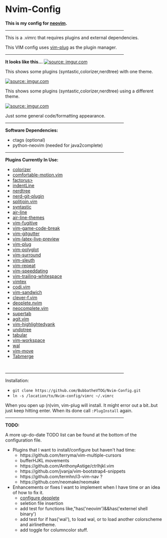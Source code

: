# Nvim-Config
<strong>This is my config for <a href="https://github.com/neovim/neovim">neovim</a>.</strong>
<hr width="75%" align="center" noshade>
<p>This is a .vimrc that requires plugins and external dependencies.</p>
<p>This VIM config uses <a href=https://github.com/junegunn/vim-plug>vim-plug</a> as the plugin manager.</p>
<hr width="75%" align="center" noshade>
<strong>It looks like this...</strong>
<a href="http://imgur.com/iiRj5dB"><img src="http://i.imgur.com/iiRj5dB.png" title="source: imgur.com" /></a>
<p>This shows some plugins (syntastic,colorizer,nerdtree) with one theme.</p>
<a href="http://imgur.com/NGTbJH6"><img src="http://i.imgur.com/NGTbJH6.png" title="source: imgur.com" /></a>
<p>This shows some plugins (syntastic,colorizer,nerdtree) using a different theme.</p>
<a href="http://imgur.com/X9Sap29"><img src="http://i.imgur.com/X9Sap29.png" title="source: imgur.com" /></a>
<p>Just some general code/formatting appearance.</p>
<hr width="75%" align="center" noshade>
<strong>Software Dependencies:</strong>
<ul>
	<li>ctags (optional)
	<li>python-neovim (needed for java2complete)
</ul>
<hr width="75%" align="center">
<strong>Plugins Currently In Use:</strong>
<ul>
	<li><a href=http://github.com/lilydjwg/colorizer>colorizer</a>
	<li><a href=http://github.com/yuttie/comfortable-motion.vim>comfortable-motion.vim</a>
	<li><a href=https://github.com/apalmer1377/factorus>factorus></a>
	<li><a href=http://github.com/Yggdroot/indentLine>indentLine</a>
	<li><a href=http://github.com/scrooloose/nerdtree>nerdtree</a>
	<li><a href=http://github.com/Xuyuanp/nerdtree-git-plugin>nerd-git-plugin</a>
	<li><a href=http://github.com/AndreRadev/splitjoin.vim>splitjoin.vim</a>
	<li><a href=http://github.com/vim-syntastic/syntastic>syntastic</a>
	<li><a href=http://github.com/vim-airline/vim-airline>air-line</a>
	<li><a href=http://github.com/vim-airline/vim-airline-themes>air-line-themes</a>
	<li><a href=http://github.com/tpope/vim-fugitive>vim-fugitive</a>
	<li><a href=http://github.com/johngrib/vim-game-code-break>vim-game-code-break</a>
	<li><a href=http://github.com/airblade/vim-gitgutter>vim-gitgutter</a>
	<li><a href=http://github.com/xuhdev/vim-latex-live-preview>vim-latex-live-preview</a>
	<li><a href=http://github.com/junegunn/vim-plug>vim-plug</a>
	<li><a href=http://github.com/sheerun/vim-plyglot>vim-polyglot</a>
	<li><a href=http://github.com/tpope/vim-surround>vim-surround</a>
	<li><a href=http://github.com/tpope/vim-sleuth>vim-sleuth</a>
	<li><a href=http://github.com/tpope/vim-repeat>vim-repeat</a>
	<li><a href=http://github.com/tpope/vim-speeddating>vim-speeddating</a>
	<li><a href=http://github.com/bronson/vim-trailing-whitespace>vim-trailing-whitespace</a>
	<li><a href=http://github.com/lervag/vimtex>vimtex</a>
	<li><a href=http://github.com/metakirby5/codi.vim'>codi.vim</a>
	<li><a href=http://github.com/mechakann/vim-sandwich>vim-sandwich</a>
	<li><a href=http://github.com/rhysd/clever-f.vim>clever-f.vim</a>
	<li><a href=http://github.com/Shougo/deoplete.nvim>deoplete.nvim</a>
	<li><a href=http://github.com/Shougo/neocomplete.vim>neocomplete.vim</a>
	<li><a href=http://github.com/ervandew/supertab>supertab</a>
	<li><a href=http://github.com/cohama/agit.vim>agit.vim</a>
	<li><a href=http://github.com/machakann/vim-highlightedyank>vim-highlightedyank</a>
	<li><a href=http://github.com/mbbill/undotree>undotree</a>
	<li><a href=https://github.com/godlygeek/tabular>tabular</a>
	<li><a href=https://github.com/thaerkh/vim-workspace>vim-workspace</a>
	<li><a href=https://github.com/dylanaraps/wal>wal</a>
	<li><a href=https://github.com/matze/vim-move>vim-move</a>
	<li><a href=https://github.com/vim-scripts/Tabmerge>Tabmerge</a>
</ul>
<br>
<hr width="75%" align="center" noshade>
<p>Installation:
<ul>
	<li><code>git clone https://github.com/BubbatheVTOG/Nvim-Config.git</code>
	<li><code>ln -s /location/to/Nvim-config/vimrc ~/.vimrc</code>
</ul>
<p>When you open up (n)vim, vim-plug will install. It might error out a bit..but just keep hitting enter. When its done call <code>:PlugInstall</code> again.
<br>
<hr width="75%" align="center" noshade>
<strong>TODO:</strong>
<p>A more up-do-date TODO list can be found at the bottom of the configuration file.
<ul>
	<li>Plugins that I want to install/configure but haven't had time:
	<ul>
		<li>https://github.com/terryma/vim-multiple-cursors
		<li>bufferHJKL movements
		<li>https://github.com/AnthonyAstige/ctrlhjkl.vim
		<li>https://github.com/jvanja/vim-bootstrap4-snippets
		<li>https://github.com/termhn/i3-vim-nav ?
		<li>https://github.com/neomake/neomake
	</ul>
	<li>Enhancements or fixes I want to implement when I have time or an idea of how to fix it.
	<ul>
		<li><u>configure deoplete</u>
		<li>seletion file insertion
		<li>add test for functions like,"has('neovim')&&has('externel shell binary')
		<li>add test for if has('wal'), to load wal, or to load another colorscheme and airlinetheme.
		<li>add toggle for columncolor stuff.
	</ul>
</ul>
